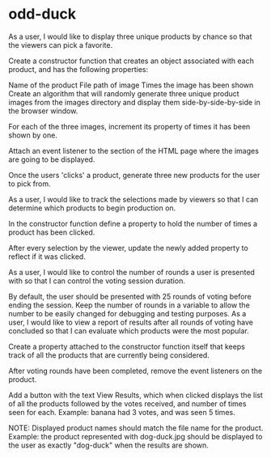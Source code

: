 # odd-duck
As a user, I would like to display three unique products by chance so that the viewers can pick a favorite.

Create a constructor function that creates an object associated with each product, and has the following properties:

Name of the product
File path of image
Times the image has been shown
Create an algorithm that will randomly generate three unique product images from the images directory and display them side-by-side-by-side in the browser window.

For each of the three images, increment its property of times it has been shown by one.

Attach an event listener to the section of the HTML page where the images are going to be displayed.

Once the users 'clicks' a product, generate three new products for the user to pick from.

As a user, I would like to track the selections made by viewers so that I can determine which products to begin production on.

In the constructor function define a property to hold the number of times a product has been clicked.

After every selection by the viewer, update the newly added property to reflect if it was clicked.

As a user, I would like to control the number of rounds a user is presented with so that I can control the voting session duration.

By default, the user should be presented with 25 rounds of voting before ending the session.
Keep the number of rounds in a variable to allow the number to be easily changed for debugging and testing purposes.
As a user, I would like to view a report of results after all rounds of voting have concluded so that I can evaluate which products were the most popular.

Create a property attached to the constructor function itself that keeps track of all the products that are currently being considered.

After voting rounds have been completed, remove the event listeners on the product.

Add a button with the text View Results, which when clicked displays the list of all the products followed by the votes received, and number of times seen for each. Example: banana had 3 votes, and was seen 5 times.

NOTE: Displayed product names should match the file name for the product. Example: the product represented with dog-duck.jpg should be displayed to the user as exactly "dog-duck" when the results are shown.